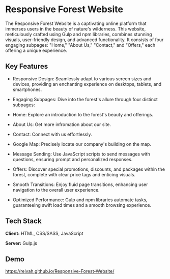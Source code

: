 
# Responsive Forest Website

The Responsive Forest Website is a captivating online platform that immerses users in the beauty of nature's wilderness. This website, meticulously crafted using Gulp and npm libraries, combines stunning visuals, user-friendly design, and advanced functionality. It consists of four engaging subpages: "Home," "About Us," "Contact," and "Offers," each offering a unique experience.


## Key Features

- Responsive Design: Seamlessly adapt to various screen sizes and devices, providing an enchanting experience on desktops, tablets, and smartphones.
- Engaging Subpages: Dive into the forest's allure through four distinct subpages:
- Home: Explore an introduction to the forest's beauty and offerings.
- About Us: Get more infromation about our site.
- Contact: Connect with us effortlessly.
- Google Map: Precisely locate our company's building on the map. 
- Message Sending: Use JavaScript scripts to send messages with questions, ensuring prompt and personalized responses.
- Offers: Discover special promotions, discounts, and packages within the forest, complete with clear price tags and enticing visuals.

- Smooth Transitions: Enjoy fluid page transitions, enhancing user navigation to the overall user experience.

- Optimized Performance: Gulp and npm libraries automate tasks, guaranteeing swift load times and a smooth browsing experience.



## Tech Stack

**Client:** HTML, CSS/SASS, JavaScript

**Server:** Gulp.js


## Demo

https://reivah.github.io/Responsive-Forest-Website/

